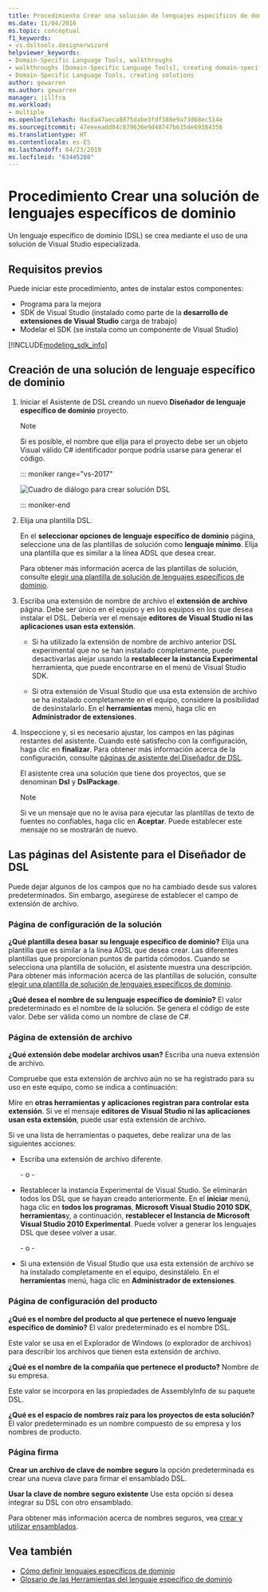 ```yaml
---
title: Procedimiento Crear una solución de lenguajes específicos de dominio
ms.date: 11/04/2016
ms.topic: conceptual
f1_keywords:
- vs.dsltools.designerwizard
helpviewer_keywords:
- Domain-Specific Language Tools, walkthroughs
- walkthroughs [Domain-Specific Language Tools], creating domain-specific language
- Domain-Specific Language Tools, creating solutions
author: gewarren
ms.author: gewarren
manager: jillfra
ms.workload:
- multiple
ms.openlocfilehash: 0ac8a47aeca8875dabe3fdf388e9a73d68ec514e
ms.sourcegitcommit: 47eeeeadd84c879636e9d48747b615de69384356
ms.translationtype: HT
ms.contentlocale: es-ES
ms.lasthandoff: 04/23/2019
ms.locfileid: "63445208"
---
```

# <a name="how-to-create-a-domain-specific-language-solution"></a>Procedimiento Crear una solución de lenguajes específicos de dominio
Un lenguaje específico de dominio (DSL) se crea mediante el uso de una solución de Visual Studio especializada.

## <a name="prerequisites"></a>Requisitos previos

Puede iniciar este procedimiento, antes de instalar estos componentes:

- Programa para la mejora
- SDK de Visual Studio (instalado como parte de la **desarrollo de extensiones de Visual Studio** carga de trabajo)
- Modelar el SDK (se instala como un componente de Visual Studio)

[!INCLUDE[modeling_sdk_info](includes/modeling_sdk_info.md)]

## <a name="creating-a-domain-specific-language-solution"></a>Creación de una solución de lenguaje específico de dominio

1. Iniciar el Asistente de DSL creando un nuevo **Diseñador de lenguaje específico de dominio** proyecto.

   > [!NOTE]
   > Si es posible, el nombre que elija para el proyecto debe ser un objeto Visual válido C# identificador porque podría usarse para generar el código.

   ::: moniker range="vs-2017"

   ![Cuadro de diálogo para crear solución DSL](../modeling/media/create_dsldialog.png)

   ::: moniker-end

2. Elija una plantilla DSL.

    En el **seleccionar opciones de lenguaje específico de dominio** página, seleccione una de las plantillas de solución como **lenguaje mínimo**. Elija una plantilla que es similar a la línea ADSL que desea crear.

    Para obtener más información acerca de las plantillas de solución, consulte [elegir una plantilla de solución de lenguajes específicos de dominio](../modeling/choosing-a-domain-specific-language-solution-template.md).

3. Escriba una extensión de nombre de archivo el **extensión de archivo** página. Debe ser único en el equipo y en los equipos en los que desea instalar el DSL. Debería ver el mensaje **editores de Visual Studio ni las aplicaciones usan esta extensión**.

   - Si ha utilizado la extensión de nombre de archivo anterior DSL experimental que no se han instalado completamente, puede desactivarlas alejar usando la **restablecer la instancia Experimental** herramienta, que puede encontrarse en el menú de Visual Studio SDK.

   - Si otra extensión de Visual Studio que usa esta extensión de archivo se ha instalado completamente en el equipo, considere la posibilidad de desinstalarlo. En el **herramientas** menú, haga clic en **Administrador de extensiones**.

4. Inspeccione y, si es necesario ajustar, los campos en las páginas restantes del asistente. Cuando esté satisfecho con la configuración, haga clic en **finalizar**. Para obtener más información acerca de la configuración, consulte [páginas de asistente del Diseñador de DSL](#settings).

    El asistente crea una solución que tiene dos proyectos, que se denominan **Dsl** y **DslPackage**.

   > [!NOTE]
   > Si ve un mensaje que no le avisa para ejecutar las plantillas de texto de fuentes no confiables, haga clic en **Aceptar**. Puede establecer este mensaje no se mostrarán de nuevo.

## <a name="settings"></a> Las páginas del Asistente para el Diseñador de DSL
 Puede dejar algunos de los campos que no ha cambiado desde sus valores predeterminados. Sin embargo, asegúrese de establecer el campo de extensión de archivo.

### <a name="solution-settings-page"></a>Página de configuración de la solución
 **¿Qué plantilla desea basar su lenguaje específico de dominio?**
Elija una plantilla que es similar a la línea ADSL que desea crear. Las diferentes plantillas que proporcionan puntos de partida cómodos. Cuando se selecciona una plantilla de solución, el asistente muestra una descripción. Para obtener más información acerca de las plantillas de solución, consulte [elegir una plantilla de solución de lenguajes específicos de dominio](../modeling/choosing-a-domain-specific-language-solution-template.md).

 **¿Qué desea el nombre de su lenguaje específico de dominio?**
El valor predeterminado es el nombre de la solución. Se genera el código de este valor. Debe ser válida como un nombre de clase de C#.

### <a name="file-extension-page"></a>Página de extensión de archivo
 **¿Qué extensión debe modelar archivos usan?**
Escriba una nueva extensión de archivo.

 Compruebe que esta extensión de archivo aún no se ha registrado para su uso en este equipo, como se indica a continuación:

 Mire en **otras herramientas y aplicaciones registran para controlar esta extensión**. Si ve el mensaje **editores de Visual Studio ni las aplicaciones usan esta extensión**, puede usar esta extensión de archivo.

 Si ve una lista de herramientas o paquetes, debe realizar una de las siguientes acciones:

- Escriba una extensión de archivo diferente.

     \- o -

- Restablecer la instancia Experimental de Visual Studio. Se eliminarán todos los DSL que se hayan creado anteriormente. En el **iniciar** menú, haga clic en **todos los programas**, **Microsoft Visual Studio 2010 SDK**, **herramientas**y, a continuación, **restablecer el Instancia de Microsoft Visual Studio 2010 Experimental**. Puede volver a generar los lenguajes DSL que desee volver a usar.

     \- o -

- Si una extensión de Visual Studio que usa esta extensión de archivo se ha instalado completamente en el equipo, desinstálelo. En el **herramientas** menú, haga clic en **Administrador de extensiones**.

### <a name="product-settings-page"></a>Página de configuración del producto
 **¿Qué es el nombre del producto al que pertenece el nuevo lenguaje específico de dominio?**
El valor predeterminado es el nombre DSL.

 Este valor se usa en el Explorador de Windows (o explorador de archivos) para describir los archivos que tienen esta extensión de archivo.

 **¿Qué es el nombre de la compañía que pertenece el producto?**
Nombre de su empresa.

 Este valor se incorpora en las propiedades de AssemblyInfo de su paquete DSL.

 **¿Qué es el espacio de nombres raíz para los proyectos de esta solución?**
El valor predeterminado es un nombre compuesto de su empresa y los nombres de producto.

### <a name="signing-page"></a>Página firma
 **Crear un archivo de clave de nombre seguro** la opción predeterminada es crear una nueva clave para firmar el ensamblado DSL.

 **Usar la clave de nombre seguro existente** Use esta opción si desea integrar su DSL con otro ensamblado.

 Para obtener más información acerca de nombres seguros, vea [crear y utilizar ensamblados](http://go.microsoft.com/fwlink/?LinkId=186073).

## <a name="see-also"></a>Vea también

- [Cómo definir lenguajes específicos de dominio](../modeling/how-to-define-a-domain-specific-language.md)
- [Glosario de las Herramientas del lenguaje específico de dominio](https://msdn.microsoft.com/ca5e84cb-a315-465c-be24-76aa3df276aa)
